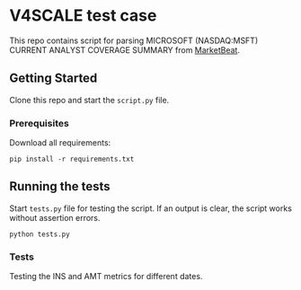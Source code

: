 # V4SCALE test case

This repo contains script for parsing MICROSOFT (NASDAQ:MSFT) 
CURRENT ANALYST COVERAGE SUMMARY from 
[MarketBeat](https://www.marketbeat.com/stocks/NASDAQ/MSFT/price-target/?MostRecent=0).

## Getting Started

Clone this repo and start the `script.py` file.

### Prerequisites

Download all requirements:

```shell script
pip install -r requirements.txt 
```  

## Running the tests

Start `tests.py` file for testing the script. If an output is 
clear, the script works without assertion errors.

```shell script
python tests.py
```

### Tests

Testing the INS and AMT metrics for different dates. 